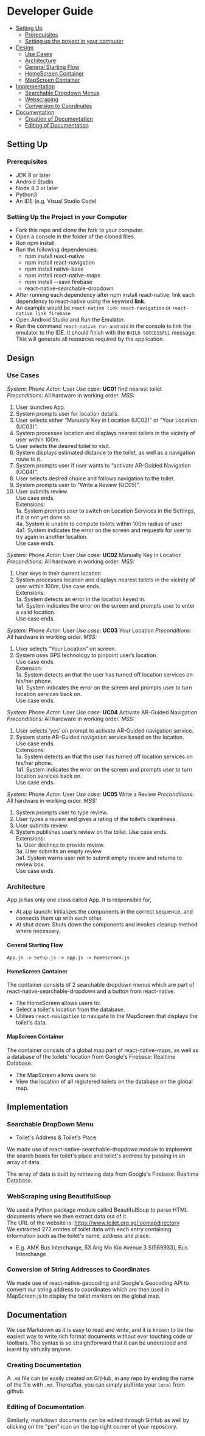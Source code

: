 # Developer Guide

* [Setting Up](#setting-up)
  * [Prerequisites](#prerequisites)
  * [Setting up the project in your computer](#setting-up-the-project-in-your-computer)
* [Design](#design)
  * [Use Cases](#use-cases)
  * [Architecture](#architecture)
  * [General Starting Flow](#general-starting-flow)
  * [HomeScreen Container](#homescreen-container)
  * [MapScreen Container](#mapscreen-container)
* [Implementation](#implementation)
  * [Searchable Dropdown Menus](#searchable-dropdown-menus)
  * [Webscraping](#webscraping-using-beautifulsoup)
  * [Conversion to Coordinates](#conversion-of-string-addresses-to-coordinates)
* [Documentation](#documentation)
  * [Creation of Documentation](#creating-documentation)
  * [Editing of Documentation](#editing-of-documentation)

## Setting Up  
### Prerequisites  
* JDK 8 or later
* Android Studio
* Node 8.3 or later
* Python3
* An IDE (e.g. Visual Studio Code)
### Setting Up the Project in your Computer
* Fork this repo and clone the fork to your computer.
* Open a console in the folder of the cloned files.
* Run npm install.
* Run the following dependencies:
  * npm install react-native
  * npm install react-navigation
  * npm install native-base
  * npm install react-native-maps
  * npm install --save firebase
  * react-native-searchable-dropdown
* After running each dependency after npm install react-native, link each dependency to react-native using the keyword **link**.
* An example would be `react-native link react-navigation` or `react-native link firebase`
* Open Android Studio and Run the Emulator.
* Run the command `react-native run-android` in the console to link the emulator to the IDE. It should finish with the `BUILD SUCCESSFUL` message. This will generate all resources required by the application.

## Design

### Use Cases

*System:* Phone
*Actor:* User
*Use case:* **UC01** find nearest toilet
*Preconditions:* All hardware in working order.
*MSS:*
1. User launches App.
2. System prompts user for location details.
3. User selects either “Manually Key in Location (UC02)” or “Your Location (UC03)”.
4. System processes location and displays nearest toilets in the vicinity of user within 100m.
5. User selects the desired toilet to visit. 
6. System displays estimated distance to the toilet, as well as a navigation route to it.
7. System prompts user if user wants to “activate AR-Guided Navigation (UC04)”.
8. User selects desired choice and follows navigation to the toilet.
9. System prompts user to “Write a Review (UC05)”.
10. User submits review.  
Use case ends.  
Extensions:  
1a. System prompts user to switch on Location Services in the Settings, if it is not yet done so.  
4a. System is unable to compute toilets within 100m radius of user  
4a1. System indicates the error on the screen and requests for user to try again in another location.  
Use case ends.  

*System:* Phone
*Actor:* User
*Use case:* **UC02** Manually Key in Location
*Preconditions:* All hardware in working order.
*MSS:* 
1. User keys in their current location
2. System processes location and displays nearest toilets in the vicinity of user within 100m.
Use case ends.  
Extensions:  
1a. System detects an error in the location keyed in.  
1a1. System indicates the error on the screen and prompts user to enter a valid location.  
Use case ends.  

*System:* Phone
*Actor:* User
*Use case:* **UC03** Your Location
*Preconditions:* All hardware in working order.
*MSS:*
1. User selects “Your Location” on screen.  
2. System uses GPS technology to pinpoint user’s location.  
Use case ends.  
Extension:  
1a. System detects an that the user has turned off location services on his/her phone.  
1a1. System indicates the error on the screen and prompts user to turn location services back on.  
Use case ends.  

*System:* Phone
*Actor:* User
*Use case:* **UC04** Activate AR-Guided Navigation 
*Preconditions:* All hardware in working order.
*MSS:* 
1. User selects ‘yes’ on prompt to activate AR-Guided navigation service.  
2. System starts AR-Guided navigation service based on the location.  
Use case ends.  
Extensions:  
1a. System detects an that the user has turned off location services on his/her phone.  
1a1. System indicates the error on the screen and prompts user to turn location services back on.  
Use case ends.  

*System:* Phone
*Actor:* User
*Use case:* **UC05** Write a Review
*Preconditions:* All hardware in working order.
*MSS:*
1. System prompts user to type review.
2. User types a review and gives a rating of the toilet’s cleanliness.
3. User submits review.
4. System publishes user’s review on the toilet.
Use case ends.  
Extensions:  
1a. User declines to provide review.  
3a. User submits an empty review.  
3a1. System warns user not to submit empty review and returns to review box.  
Use case ends.  

### Architecture

App.js has only one class called App. It is responsible for,  
* At app launch: Initializes the components in the correct sequence, and connects them up with each other.
* At shut down: Shuts down the components and invokes cleanup method where necessary.

#### General Starting Flow

`App.js -> Setup.js -> app.js -> homescreen.js` 

#### HomeScreen Container

The container consists of 2 searchable dropdown menus which are part of react-native-searchable-dropdown and a button from react-native.

* The HomeScreen allows users to:
 * Select a toilet's location from the database.
 * Utilises `react-navigation` to navigate to the MapScreen that displays the toilet's data.

#### MapScreen Container

The container consists of a global map part of react-native-maps, as well as a database of the toilets' location from Google's Firebase: Realtime Database.

* The MapScreen allows users to:
 * View the location of all registered toilets on the database on the global map.

## Implementation

### Searchable DropDown Menu
* Toilet's Address & Toilet's Place

We made use of react-native-searchable-dropdown module to implement the search boxes for toilet's place and toilet's address by passing in an array of data.

The array of data is built by retrieving data from Google's Firebase: Realtime Database.

### WebScraping using BeautifulSoup

We used a Python package module called BeautifulSoup to parse HTML documents where we then extract data out of it.  
The URL of the website is: https://www.toilet.org.sg/loomapdirectory  
We extracted 272 entries of toilet data with each entry containing information such as the toilet's name, address and place.  
* E.g. AMK Bus Interchange, 53 Ang Mo Kio Avenue 3 S(569933), Bus Interchange

### Conversion of String Addresses to Coordinates

We made use of react-native-geocoding and Google's Geocoding API to convert our string address to coordinates which are then used in MapScreen.js to display the toilet markers on the global map.

## Documentation
We use Markdown as it is easy to read and write, and it is known to be the easiest way to write rich format documents without ever touching code or toolbars. The syntax is so straightforward that it can be understood and learnt by virtually anyone.

### Creating Documentation
A `.md` file can be easily created on GitHub, in any repo by ending the name of the file with `.md`. 
Thereafter, you can simply pull into your `local` from github.

### Editing of Documentation
Similarly, markdown documents can be edited through GitHub as well by clicking on the "pen" icon on the top right corner of your repository.  
